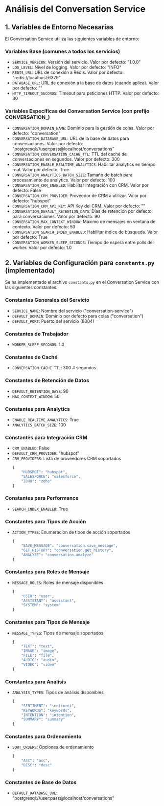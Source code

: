 # Análisis del Conversation Service

## 1. Variables de Entorno Necesarias

El Conversation Service utiliza las siguientes variables de entorno:

### Variables Base (comunes a todos los servicios)
- `SERVICE_VERSION`: Versión del servicio. Valor por defecto: "1.0.0"
- `LOG_LEVEL`: Nivel de logging. Valor por defecto: "INFO"
- `REDIS_URL`: URL de conexión a Redis. Valor por defecto: "redis://localhost:6379"
- `DATABASE_URL`: URL de conexión a la base de datos (cuando aplica). Valor por defecto: ""
- `HTTP_TIMEOUT_SECONDS`: Timeout para peticiones HTTP. Valor por defecto: 30

### Variables Específicas del Conversation Service (con prefijo CONVERSATION_)
- `CONVERSATION_DOMAIN_NAME`: Dominio para la gestión de colas. Valor por defecto: "conversation"
- `CONVERSATION_DATABASE_URL`: URL de la base de datos para conversaciones. Valor por defecto: "postgresql://user:pass@localhost/conversations"
- `CONVERSATION_CONVERSATION_CACHE_TTL`: TTL del caché de conversaciones en segundos. Valor por defecto: 300
- `CONVERSATION_ENABLE_REALTIME_ANALYTICS`: Habilitar analytics en tiempo real. Valor por defecto: True
- `CONVERSATION_ANALYTICS_BATCH_SIZE`: Tamaño de batch para procesamiento de analytics. Valor por defecto: 100
- `CONVERSATION_CRM_ENABLED`: Habilitar integración con CRM. Valor por defecto: False
- `CONVERSATION_CRM_PROVIDER`: Proveedor de CRM a utilizar. Valor por defecto: "hubspot"
- `CONVERSATION_CRM_API_KEY`: API Key del CRM. Valor por defecto: ""
- `CONVERSATION_DEFAULT_RETENTION_DAYS`: Días de retención por defecto para conversaciones. Valor por defecto: 90
- `CONVERSATION_MAX_CONTEXT_WINDOW`: Máximo de mensajes en ventana de contexto. Valor por defecto: 50
- `CONVERSATION_SEARCH_INDEX_ENABLED`: Habilitar índice de búsqueda. Valor por defecto: True
- `CONVERSATION_WORKER_SLEEP_SECONDS`: Tiempo de espera entre polls del worker. Valor por defecto: 1.0

## 2. Variables de Configuración para `constants.py` (implementado)

Se ha implementado el archivo `constants.py` en el Conversation Service con las siguientes constantes:

### Constantes Generales del Servicio
- `SERVICE_NAME`: Nombre del servicio ("conversation-service")
- `DEFAULT_DOMAIN`: Dominio por defecto para colas ("conversation")
- `DEFAULT_PORT`: Puerto del servicio (8004)

### Constantes de Trabajador
- `WORKER_SLEEP_SECONDS`: 1.0

### Constantes de Caché
- `CONVERSATION_CACHE_TTL`: 300  # segundos

### Constantes de Retención de Datos
- `DEFAULT_RETENTION_DAYS`: 90
- `MAX_CONTEXT_WINDOW`: 50

### Constantes para Analytics
- `ENABLE_REALTIME_ANALYTICS`: True
- `ANALYTICS_BATCH_SIZE`: 100

### Constantes para Integración CRM
- `CRM_ENABLED`: False
- `DEFAULT_CRM_PROVIDER`: "hubspot"
- `CRM_PROVIDERS`: Lista de proveedores CRM soportados
  ```python
  {
      "HUBSPOT": "hubspot",
      "SALESFORCE": "salesforce",
      "ZOHO": "zoho"
  }
  ```

### Constantes para Performance
- `SEARCH_INDEX_ENABLED`: True

### Constantes para Tipos de Acción
- `ACTION_TYPES`: Enumeración de tipos de acción soportados
  ```python
  {
      "SAVE_MESSAGE": "conversation.save_message",
      "GET_HISTORY": "conversation.get_history",
      "ANALYZE": "conversation.analyze"
  }
  ```

### Constantes para Roles de Mensaje
- `MESSAGE_ROLES`: Roles de mensaje disponibles
  ```python
  {
      "USER": "user",
      "ASSISTANT": "assistant",
      "SYSTEM": "system"
  }
  ```

### Constantes para Tipos de Mensaje
- `MESSAGE_TYPES`: Tipos de mensaje soportados
  ```python
  {
      "TEXT": "text",
      "IMAGE": "image",
      "FILE": "file",
      "AUDIO": "audio",
      "VIDEO": "video"
  }
  ```

### Constantes para Análisis
- `ANALYSIS_TYPES`: Tipos de análisis disponibles
  ```python
  {
      "SENTIMENT": "sentiment",
      "KEYWORDS": "keywords",
      "INTENTION": "intention",
      "SUMMARY": "summary"
  }
  ```

### Constantes para Ordenamiento
- `SORT_ORDERS`: Opciones de ordenamiento
  ```python
  {
      "ASC": "asc",
      "DESC": "desc"
  }
  ```

### Constantes de Base de Datos
- `DEFAULT_DATABASE_URL`: "postgresql://user:pass@localhost/conversations"
